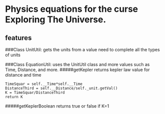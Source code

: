 # Physics equations for the curse Exploring The Universe.
## features
###Class UnitUtil:
gets the units from a value need to complete all the types of units

###Class EquationUtil:
uses the UnitUtil class and more values such as Time, Distance, and more.
#####getKepler
returns kepler law value for distance and time
````
TimeSquar = self.__Time*self.__Time
DistanceThird = self.__Distance/self._unit.getVal()
K = TimeSquar/DistanceThird
return K
````
#####getKeplerBoolean
returns true or false if K=1
